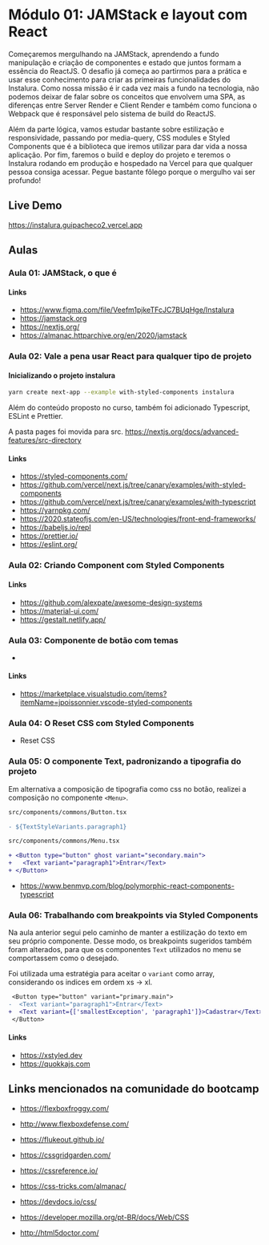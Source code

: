 # Módulo 01: JAMStack e layout com React

Começaremos mergulhando na JAMStack, aprendendo a fundo manipulação e criação de componentes e estado que juntos formam a essência do ReactJS. O desafio já começa ao partirmos para a prática e usar esse conhecimento para criar as primeiras funcionalidades do Instalura. Como nossa missão é ir cada vez mais a fundo na tecnologia, não podemos deixar de falar sobre os conceitos que envolvem uma SPA, as diferenças entre Server Render e Client Render e também como funciona o Webpack que é responsável pelo sistema de build do ReactJS.

Além da parte lógica, vamos estudar bastante sobre estilização e responsividade, passando por media-query, CSS modules e Styled Components que é a biblioteca que iremos utilizar para dar vida a nossa aplicação. Por fim, faremos o build e deploy do projeto e teremos o Instalura rodando em produção e hospedado na Vercel para que qualquer pessoa consiga acessar. Pegue bastante fôlego porque o mergulho vai ser profundo!

## Live Demo

https://instalura.guipacheco2.vercel.app

## Aulas

### Aula 01: JAMStack, o que é

#### Links

- https://www.figma.com/file/Veefm1pjkeTFcJC7BUqHge/Instalura
- https://jamstack.org
- https://nextjs.org/
- https://almanac.httparchive.org/en/2020/jamstack

### Aula 02: Vale a pena usar React para qualquer tipo de projeto

#### Inicializando o projeto instalura

```sh
yarn create next-app --example with-styled-components instalura
```

Além do conteúdo proposto no curso, também foi adicionado Typescript, ESLint e Prettier.

A pasta pages foi movida para src. https://nextjs.org/docs/advanced-features/src-directory

#### Links

- https://styled-components.com/
- https://github.com/vercel/next.js/tree/canary/examples/with-styled-components
- https://github.com/vercel/next.js/tree/canary/examples/with-typescript
- https://yarnpkg.com/
- https://2020.stateofjs.com/en-US/technologies/front-end-frameworks/
- https://babeljs.io/repl
- https://prettier.io/
- https://eslint.org/

### Aula 02: Criando Component com Styled Components

#### Links

- https://github.com/alexpate/awesome-design-systems
- https://material-ui.com/
- https://gestalt.netlify.app/

### Aula 03: Componente de botão com temas

-

#### Links

- https://marketplace.visualstudio.com/items?itemName=jpoissonnier.vscode-styled-components

### Aula 04: O Reset CSS com Styled Components

- Reset CSS

### Aula 05: O componente Text, padronizando a tipografia do projeto

Em alternativa a composição de tipografia como css no botão, realizei a composição no componente `<Menu>`.

```diff
src/components/commons/Button.tsx

- ${TextStyleVariants.paragraph1}
```

```diff
src/components/commons/Menu.tsx

+ <Button type="button" ghost variant="secondary.main">
+   <Text variant="paragraph1">Entrar</Text>
+ </Button>
```

- https://www.benmvp.com/blog/polymorphic-react-components-typescript

### Aula 06: Trabalhando com breakpoints via Styled Components

Na aula anterior segui pelo caminho de manter a estilização do texto em seu próprio componente. Desse modo, os breakpoints sugeridos também foram alterados, para que os componentes `Text` utilizados no menu se comportassem como o desejado.

Foi utilizada uma estratégia para aceitar o `variant` como array, considerando os indices em ordem xs -> xl.

```diff
 <Button type="button" variant="primary.main">
-  <Text variant="paragraph1">Entrar</Text>
+  <Text variant={['smallestException', 'paragraph1']}>Cadastrar</Text>
 </Button>
```

#### Links

- https://xstyled.dev
- https://quokkajs.com

## Links mencionados na comunidade do bootcamp

- https://flexboxfroggy.com/
- http://www.flexboxdefense.com/
- https://flukeout.github.io/
- https://cssgridgarden.com/

- https://cssreference.io/
- https://css-tricks.com/almanac/
- https://devdocs.io/css/
- https://developer.mozilla.org/pt-BR/docs/Web/CSS
- http://html5doctor.com/
